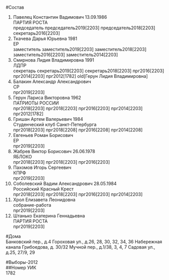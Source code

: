#Состав  
1. Павелец Константин Вадимович 13.09.1986  
    ПАРТИЯ РОСТА  
    председатель председатель2019[2203] председатель2018[2203] секретарь2016[2203]  
2. Ткачева Дарья Юрьевна 1981  
    ЕР  
    заместитель заместитель2019[2203] заместитель2018[2203] заместитель2016[2203] заместитель2014[2203]  
3. Смирнова Лидия Владимировна 1991  
    ЛДПР  
    секретарь секретарь2019[2203] секретарь2018[2203] прг2016[2203] прг2014[2203] прг2012[1782] old[Герун Лидия Владимировна]  
4. Балакин Александр Александрович  
    СР  
    прг2019[2203]  
5. Герун Лариса Викторовна 1962  
    ПАТРИОТЫ РОССИИ  
    прг2018[2203] прг2018[2203] прг2016[2203] прг2014[2203] прг2012[1782]  
6. Гришан Артем Валерьевич 1984  
    Студенческий клуб Санкт-Петербурга  
    прг2018[2203] прг2018[2208] прг2016[2208] прг2014[2208]  
7. Евгеньев Роман Борисович  
    ЕР  
    прг2019[2203]  
8. Жабрев Виктор Борисович 26.06.1978  
    ЯБЛОКО  
    прг2018[2203] прг2018[2203] прг2016[2203]  
9. Пахомов Игорь Сергеевич  
    КПРФ  
    прг2019[2203]  
10. Соболевский Вадим Александрович 28.05.1984  
    Российский Красный Крест  
    прг2018[2203] прг2018[2203] прг2016[2203] прг2014[2203]  
11. Хрол Елизавета Леонидовна  
    собрание-работа  
    прг2019[2203]  
12. Штанько Екатерина Геннадьевна  
    ПАРТИЯ РОСТА  
    прг2019[2203]  
  
#Дома  
Банковский пер., д.4 Гороховая ул., д.26, 28, 30, 32, 34, 36  Набережная канала Грибоедова, д. 30/32 Мучной пер., д.1/38, 3, 4, 7 Садовая ул., д.25, 27/9, 29  
  
#Выборы-2012  
##Номер УИК  
1782  
